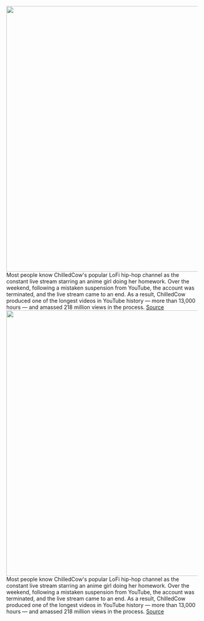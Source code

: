 <img src='https://cdn.vox-cdn.com/thumbor/PPy_FdBIEOGnznfcC_nXOvPqNKQ=/25x18:519x290/1200x800/filters:focal(183x58:381x256)/cdn.vox-cdn.com/uploads/chorus_image/image/66362405/Screen_Shot_2020_02_24_at_7.42.45_AM.0.png' width='700px' /><br/>
Most people know ChilledCow's popular LoFi hip-hop channel as the constant live stream starring an anime girl doing her homework. Over the weekend, following a mistaken suspension from YouTube, the account was terminated, and the live stream came to an end. As a result, ChilledCow produced one of the longest videos in YouTube history — more than 13,000 hours — and amassed 218 million views in the process.
<a href='https://www.theverge.com/2020/2/24/21150488/chilledcow-lofi-hiphop-livestream-youtube-termiantion-vod-anime-study-girl'> Source <a/><img src='https://cdn.vox-cdn.com/thumbor/PPy_FdBIEOGnznfcC_nXOvPqNKQ=/25x18:519x290/1200x800/filters:focal(183x58:381x256)/cdn.vox-cdn.com/uploads/chorus_image/image/66362405/Screen_Shot_2020_02_24_at_7.42.45_AM.0.png' width='700px' /><br/>
Most people know ChilledCow's popular LoFi hip-hop channel as the constant live stream starring an anime girl doing her homework. Over the weekend, following a mistaken suspension from YouTube, the account was terminated, and the live stream came to an end. As a result, ChilledCow produced one of the longest videos in YouTube history — more than 13,000 hours — and amassed 218 million views in the process.
<a href='https://www.theverge.com/2020/2/24/21150488/chilledcow-lofi-hiphop-livestream-youtube-termiantion-vod-anime-study-girl'> Source <a/>